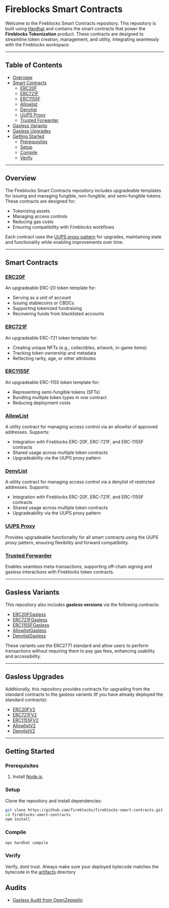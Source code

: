 # Fireblocks Smart Contracts

Welcome to the Fireblocks Smart Contracts repository. This repository is built using [Hardhat](https://hardhat.org/) and contains the smart contracts that power the **Fireblocks Tokenization** product. These contracts are designed to streamline token creation, management, and utility, integrating seamlessly with the Fireblocks workspace.

---

## Table of Contents

- [Overview](#overview)
- [Smart Contracts](#smart-contracts)
  - [ERC20F](#erc20f)
  - [ERC721F](#erc721f)
  - [ERC1155F](#erc1155f)
  - [Allowlist](#allowlist)
  - [Denylist](#denylist)
  - [UUPS Proxy](#uups-proxy)
  - [Trusted Forwarder](#trusted-forwarder)
- [Gasless Variants](#gasless-variants)
- [Gasless Upgrades](#gasless-upgrades)
- [Getting Started](#getting-started)
  - [Prerequisites](#prerequisites)
  - [Setup](#setup)
  - [Compile](#compile)
  - [Verify](#verify)

---

## Overview

The Fireblocks Smart Contracts repository includes upgradeable templates for issuing and managing fungible, non-fungible, and semi-fungible tokens. These contracts are designed for:

- Tokenizing assets
- Managing access controls
- Reducing gas costs
- Ensuring compatibility with Fireblocks workflows

Each contract uses the [UUPS proxy pattern](https://eips.ethereum.org/EIPS/eip-1822) for upgrades, maintaining state and functionality while enabling improvements over time.

---

## Smart Contracts

### [ERC20F](./contracts/ERC20F.sol)

An upgradeable ERC-20 token template for:

- Serving as a unit of account
- Issuing stablecoins or CBDCs
- Supporting tokenized fundraising
- Recovering funds from blacklisted accounts

### [ERC721F](./contracts/ERC721F.sol)

An upgradeable ERC-721 token template for:

- Creating unique NFTs (e.g., collectibles, artwork, in-game items)
- Tracking token ownership and metadata
- Reflecting rarity, age, or other attributes

### [ERC1155F](./contracts/ERC1155F.sol)

An upgradeable ERC-1155 token template for:

- Representing semi-fungible tokens (SFTs)
- Bundling multiple token types in one contract
- Reducing deployment costs

### [AllowList](./contracts/library/AccessRegistry/AllowList.sol)

A utility contract for managing access control via an allowlist of approved addresses. Supports:

- Integration with Fireblocks ERC-20F, ERC-721F, and ERC-1155F contracts
- Shared usage across multiple token contracts
- Upgradeability via the UUPS proxy pattern

### [DenyList](./contracts/library/AccessRegistry/DenyList.sol)

A utility contract for managing access control via a denylist of restricted addresses. Supports:

- Integration with Fireblocks ERC-20F, ERC-721F, and ERC-1155F contracts
- Shared usage across multiple token contracts
- Upgradeability via the UUPS proxy pattern

### [UUPS Proxy](./contracts/library/Proxy/Proxy.sol)

Provides upgradeable functionality for all smart contracts using the UUPS proxy pattern, ensuring flexibility and forward compatibility.

### [Trusted Forwarder](./contracts/gasless-contracts/TrustedForwarder.sol)

Enables seamless meta-transactions, supporting off-chain signing and gasless interactions with Fireblocks token contracts.

---

## Gasless Variants

This repository also includes **gasless versions** via the following contracts:

- [ERC20FGasless](./contracts/gasless-contracts/ERC20FGasless.sol)
- [ERC721FGasless](./contracts/gasless-contracts/ERC721FGasless.sol)
- [ERC1155FGasless](./contracts/gasless-contracts/ERC1155FGasless.sol)
- [AllowlistGasless](./contracts/gasless-contracts/AccessRegistry/AllowListGasless.sol)
- [DenylistGasless](./contracts/gasless-contracts/AccessRegistry/DenyListGasless.sol)

These variants use the ERC2771 standard and allow users to perform transactions without requiring them to pay gas fees, enhancing usability and accessibility.

---

## Gasless Upgrades

Additionally, this repository provides contracts for upgrading from the standard contracts to the gasless variants (If you have already deployed the standard contracts):

- [ERC20FV2](./contracts/gasless-upgrades/ERC20FV2.sol)
- [ERC721FV2](./contracts/gasless-upgrades/ERC721FV2.sol)
- [ERC1155FV2](./contracts/gasless-upgrades/ERC1155FV2.sol)
- [AllowlistV2](./contracts/gasless-upgrades/AccessRegistry/AllowListV2.sol)
- [DenylistV2](./contracts/gasless-upgrades/AccessRegistry/DenyListV2.sol)

---

## Getting Started

### Prerequisites

1. Install [Node.js](https://nodejs.org/).

### Setup

Clone the repository and install dependencies:

```bash
git clone https://github.com/fireblocks/fireblocks-smart-contracts.git
cd fireblocks-smart-contracts
npm install
```

### Compile
```bash
npx hardhat compile
```

### Verify
Verify, dont trust. Always make sure your deployed bytecode matches the bytecode in the [artifacts](./artifacts/) directory

## Audits

- [Gasless Audit from OpenZeppelin](./audits/Fireblocks%20Gasless%20Contracts%20Audit.pdf)
